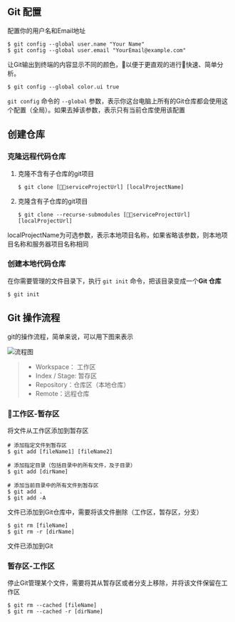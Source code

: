## Git 配置

配置你的用户名和Email地址
```shell
$ git config --global user.name "Your Name"
$ git config --global user.email "YourEmail@example.com"
```
让Git输出到终端的内容显示不同的颜色，以便于更直观的进行快速、简单分析。
```shell
$ git config --global color.ui true
```

`git config` 命令的 `--global` 参数，表示你这台电脑上所有的Git仓库都会使用这个配置（全局）。如果去掉该参数，表示只有当前仓库使用该配置

## 创建仓库
### 克隆远程代码仓库
1. 克隆不含有子仓库的git项目
   ```shell
   $ git clone [serviceProjectUrl] [localProjectName]
   ```
2. 克隆含有子仓库的git项目
   ```shell
   $ git clone --recurse-submodules [serviceProjectUrl] [localProjectUrl]
   ```
localProjectName为可选参数，表示本地项目名称，如果省略该参数，则本地项目名称和服务器项目名称相同
### 创建本地代码仓库
在你需要管理的文件目录下，执行 `git init` 命令，把该目录变成一个**Git 仓库**

```shell
$ git init
```
## Git 操作流程
git的操作流程，简单来说，可以用下图来表示

![流程图](/images/git/bg2015120901.png)

> * Workspace： 工作区
> * Index / Stage: 暂存区
> * Repository：仓库区（本地仓库）
> * Remote：远程仓库

### 工作区-暂存区

将文件从工作区添加到暂存区
```shell
# 添加指定文件到暂存区
$ git add [fileName1] [fileName2]

# 添加指定目录（包括目录中的所有文件，及子目录）
$ git add [dirName]

# 添加当前目录中的所有文件到暂存区
$ git add .
$ git add -A
```
文件已添加到Git仓库中，需要将该文件删除（工作区，暂存区，分支）
```shell
$ git rm [fileName]
$ git rm -r [dirName]
```
文件已添加到Git
### 暂存区-工作区
停止Git管理某个文件，需要将其从暂存区或者分支上移除，并将该文件保留在工作区
``` shell
$ git rm --cached [fileName]
$ git rm --cached -r [dirName]
```